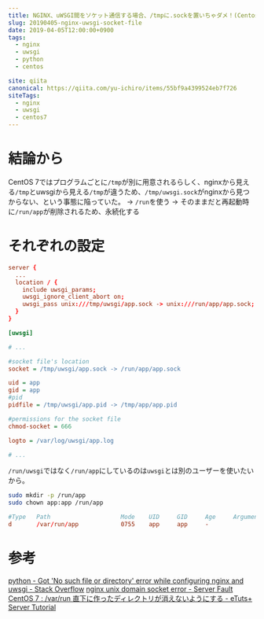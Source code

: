 ```yaml
---
title: NGINX、uWSGI間をソケット通信する場合、/tmpに.sockを置いちゃダメ！(Centos 7)
slug: 20190405-nginx-uwsgi-socket-file
date: 2019-04-05T12:00:00+0900
tags:
  - nginx
  - uwsgi
  - python
  - centos

site: qiita
canonical: https://qiita.com/yu-ichiro/items/55bf9a4399524eb7f726
siteTags:
  - nginx
  - uwsgi
  - centos7
---
```

# 結論から
CentOS 7ではプログラムごとに`/tmp`が別に用意されるらしく、nginxから見える`/tmp`とuwsgiから見える`/tmp`が違うため、`/tmp/uwsgi.sock`がnginxから見つからない、という事態に陥っていた。
→ `/run`を使う
→ そのままだと再起動時に`/run/app`が削除されるため、永続化する

# それぞれの設定

```nginx:title=nginx.conf
server {
  ...
  location / {
    include uwsgi_params;
    uwsgi_ignore_client_abort on;
    uwsgi_pass unix:///tmp/uwsgi/app.sock -> unix:///run/app/app.sock;
  }
}
```

```ini:title=uwsgi.ini
[uwsgi]

# ...

#socket file's location
socket = /tmp/uwsgi/app.sock -> /run/app/app.sock

uid = app
gid = app
#pid
pidfile = /tmp/uwsgi/app.pid -> /tmp/app/app.pid

#permissions for the socket file
chmod-socket = 666

logto = /var/log/uwsgi/app.log

# ...
```

`/run/uwsgi`ではなく`/run/app`にしているのは`uwsgi`とは別のユーザーを使いたいから。

```bash
sudo mkdir -p /run/app
sudo chown app:app /run/app
```

```conf:title=/etc/tmpfiles.d/app.conf
#Type   Path                    Mode    UID     GID     Age     Argument
d       /var/run/app            0755    app     app     -
```


# 参考
[python - Got 'No such file or directory' error while configuring nginx and uwsgi - Stack Overflow](https://stackoverflow.com/questions/32974204/got-no-such-file-or-directory-error-while-configuring-nginx-and-uwsgi)
[nginx unix domain socket error - Server Fault](https://serverfault.com/questions/463993/nginx-unix-domain-socket-error/464025#464025)
[CentOS 7 : /var/run 直下に作ったディレクトリが消えないようにする - eTuts+ Server Tutorial](https://server.etutsplus.com/centos-7-tmpfiles-d-deleted-outdate-files/)

